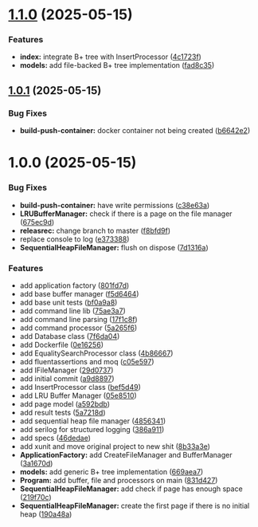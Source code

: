 # [1.1.0](https://github.com/talDoFlemis/YggdrasilVinum/compare/v1.0.1...v1.1.0) (2025-05-15)


### Features

* **index:** integrate B+ tree with InsertProcessor ([4c1723f](https://github.com/talDoFlemis/YggdrasilVinum/commit/4c1723ff15130f42cbdddc44190516e042b52261))
* **models:** add file-backed B+ tree implementation ([fad8c35](https://github.com/talDoFlemis/YggdrasilVinum/commit/fad8c354a497074ec2db0206eb61087968a0d5fb))

## [1.0.1](https://github.com/talDoFlemis/YggdrasilVinum/compare/v1.0.0...v1.0.1) (2025-05-15)


### Bug Fixes

* **build-push-container:** docker container not being created ([b6642e2](https://github.com/talDoFlemis/YggdrasilVinum/commit/b6642e2db52b95a9d8132ce602099b0a13a22ec0))

# 1.0.0 (2025-05-15)


### Bug Fixes

* **build-push-container:** have write permissions ([c38e63a](https://github.com/talDoFlemis/YggdrasilVinum/commit/c38e63af0277d0250296fe8e51fc61ad60e28e35))
* **LRUBufferManager:** check if there is a page on the file manager ([675ec9d](https://github.com/talDoFlemis/YggdrasilVinum/commit/675ec9d14ac982bfebb756b29b994a74da49ae40))
* **releasrec:** change branch to master ([f8bfd9f](https://github.com/talDoFlemis/YggdrasilVinum/commit/f8bfd9fa7ceddde7714550430116964374845adc))
* replace console to log ([e373388](https://github.com/talDoFlemis/YggdrasilVinum/commit/e37338849603384439344a56bbf7639f8ef839bb))
* **SequentialHeapFileManager:** flush on dispose ([7d1316a](https://github.com/talDoFlemis/YggdrasilVinum/commit/7d1316aa297746d019f3f3dd64c25bcf6244940f))


### Features

* add application factory ([801fd7d](https://github.com/talDoFlemis/YggdrasilVinum/commit/801fd7d0b5d17758c899c3f3f235cf8222d3e942))
* add base buffer manager ([f5d6464](https://github.com/talDoFlemis/YggdrasilVinum/commit/f5d64646e67d2efa5d7a309edfed6000a6ca5dfc))
* add base unit tests ([bf0a9a8](https://github.com/talDoFlemis/YggdrasilVinum/commit/bf0a9a880ddd83cc58179f22b781e0584fb0c9e9))
* add command line lib ([75ae3a7](https://github.com/talDoFlemis/YggdrasilVinum/commit/75ae3a75288c8e13dcee34ef3ccf4f984af7e200))
* add command line parsing ([17f1c8f](https://github.com/talDoFlemis/YggdrasilVinum/commit/17f1c8f5616b5f234b2775663d34191adb205dad))
* add command processor ([5a265f6](https://github.com/talDoFlemis/YggdrasilVinum/commit/5a265f6b35b23424ea0be90cb8757f4c0afb019f))
* add Database class ([7f6da04](https://github.com/talDoFlemis/YggdrasilVinum/commit/7f6da04cf692446d0bcc45ff13f59237abc72713))
* add Dockerfile ([0e16256](https://github.com/talDoFlemis/YggdrasilVinum/commit/0e1625630351fd5856df17351be1a1d52acbfb41))
* add EqualitySearchProcessor class ([4b86667](https://github.com/talDoFlemis/YggdrasilVinum/commit/4b866677571ed3dee2c55c6989300872a8d551d9))
* add fluentassertions and moq ([c05e597](https://github.com/talDoFlemis/YggdrasilVinum/commit/c05e597e61e9875e5755788223101811edab17c8))
* add IFileManager ([29d0737](https://github.com/talDoFlemis/YggdrasilVinum/commit/29d0737cf0f93f9c8cafa73bacdab4aa5023422d))
* add initial commit ([a9d8897](https://github.com/talDoFlemis/YggdrasilVinum/commit/a9d88977c2a191e2f0fcc61ff7d16fd7c8a14a3e))
* add InsertProcessor class ([bef5d49](https://github.com/talDoFlemis/YggdrasilVinum/commit/bef5d49a33fc633d7ca12b992d8a90288eb05339))
* add LRU Buffer Manager ([05e8510](https://github.com/talDoFlemis/YggdrasilVinum/commit/05e8510be7f8323b122104ecfc31853c74f7afd8))
* add page model ([a592bdb](https://github.com/talDoFlemis/YggdrasilVinum/commit/a592bdb7cd73bd4963d6e560a7be9b13548078f4))
* add result tests ([5a7218d](https://github.com/talDoFlemis/YggdrasilVinum/commit/5a7218d6d07b8622b0c04b68eb7a336eca33baaf))
* add sequential heap file manager ([4856341](https://github.com/talDoFlemis/YggdrasilVinum/commit/4856341370057f904142090192c1d314fc665b4f))
* add serilog for structured logging ([386a911](https://github.com/talDoFlemis/YggdrasilVinum/commit/386a911caa76216ba384c066c49018191d961995))
* add specs ([46dedae](https://github.com/talDoFlemis/YggdrasilVinum/commit/46dedae1610bdaf5d412dae99015fbfcdbc142c1))
* add xunit and move original project to new shit ([8b33a3e](https://github.com/talDoFlemis/YggdrasilVinum/commit/8b33a3ec0be7f0bf4138a4862ce92c275ad26ad9))
* **ApplicationFactory:** add CreateFileManager and BufferManager ([3a1670d](https://github.com/talDoFlemis/YggdrasilVinum/commit/3a1670dd86d92106dc4fe5155d993a179b8dbd0b))
* **models:** add generic B+ tree implementation ([669aea7](https://github.com/talDoFlemis/YggdrasilVinum/commit/669aea7ec1dca859b84d832b9106b65eb4e3279e))
* **Program:** add buffer, file and processors on main ([831d427](https://github.com/talDoFlemis/YggdrasilVinum/commit/831d427e332c8f555930a125ab3776fa83522cf1))
* **SequentialHeapFileManager:** add check if page has enough space ([219f70c](https://github.com/talDoFlemis/YggdrasilVinum/commit/219f70c97f495f78bea74a44f5c5f852b249bf2a))
* **SequentialHeapFileManager:** create the first page if there is no initial heap ([190a48a](https://github.com/talDoFlemis/YggdrasilVinum/commit/190a48af33a9ba15b02d7844b0e9bd3566fc558f))
